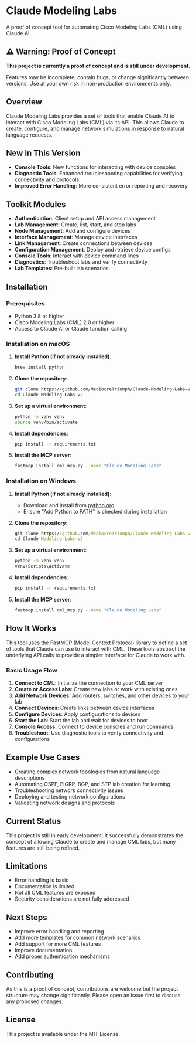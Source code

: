 # Claude Modeling Labs

A proof of concept tool for automating Cisco Modeling Labs (CML) using Claude AI.

## ⚠️ Warning: Proof of Concept

**This project is currently a proof of concept and is still under development.** 

Features may be incomplete, contain bugs, or change significantly between versions. Use at your own risk in non-production environments only.

## Overview

Claude Modeling Labs provides a set of tools that enable Claude AI to interact with Cisco Modeling Labs (CML) via its API. This allows Claude to create, configure, and manage network simulations in response to natural language requests.

## New in This Version

- **Console Tools**: New functions for interacting with device consoles
- **Diagnostic Tools**: Enhanced troubleshooting capabilities for verifying connectivity and protocols
- **Improved Error Handling**: More consistent error reporting and recovery

## Toolkit Modules

- **Authentication**: Client setup and API access management
- **Lab Management**: Create, list, start, and stop labs
- **Node Management**: Add and configure devices
- **Interface Management**: Manage device interfaces
- **Link Management**: Create connections between devices
- **Configuration Management**: Deploy and retrieve device configs
- **Console Tools**: Interact with device command lines
- **Diagnostics**: Troubleshoot labs and verify connectivity
- **Lab Templates**: Pre-built lab scenarios

## Installation

### Prerequisites
- Python 3.8 or higher
- Cisco Modeling Labs (CML) 2.0 or higher
- Access to Claude AI or Claude function calling

### Installation on macOS

1. **Install Python (if not already installed)**:
   ```bash
   brew install python
   ```

2. **Clone the repository**:
   ```bash
   git clone https://github.com/MediocreTriumph/Claude-Modeling-Labs-v2.git
   cd Claude-Modeling-Labs-v2
   ```

3. **Set up a virtual environment**:
   ```bash
   python -m venv venv
   source venv/bin/activate
   ```

4. **Install dependencies**:
   ```bash
   pip install -r requirements.txt
   ```

5. **Install the MCP server**:
   ```bash
   fastmcp install cml_mcp.py --name "Claude Modeling Labs"
   ```

### Installation on Windows

1. **Install Python (if not already installed)**:
   - Download and install from [python.org](https://www.python.org/downloads/windows/)
   - Ensure "Add Python to PATH" is checked during installation

2. **Clone the repository**:
   ```cmd
   git clone https://github.com/MediocreTriumph/Claude-Modeling-Labs-v2.git
   cd Claude-Modeling-Labs-v2
   ```

3. **Set up a virtual environment**:
   ```cmd
   python -m venv venv
   venv\Scripts\activate
   ```

4. **Install dependencies**:
   ```cmd
   pip install -r requirements.txt
   ```

5. **Install the MCP server**:
   ```cmd
   fastmcp install cml_mcp.py --name "Claude Modeling Labs"
   ```

## How It Works

This tool uses the FastMCP (Model Context Protocol) library to define a set of tools that Claude can use to interact with CML. These tools abstract the underlying API calls to provide a simpler interface for Claude to work with.

### Basic Usage Flow

1. **Connect to CML**: Initialize the connection to your CML server
2. **Create or Access Labs**: Create new labs or work with existing ones
3. **Add Network Devices**: Add routers, switches, and other devices to your lab
4. **Connect Devices**: Create links between device interfaces
5. **Configure Devices**: Apply configurations to devices
6. **Start the Lab**: Start the lab and wait for devices to boot
7. **Console Access**: Connect to device consoles and run commands
8. **Troubleshoot**: Use diagnostic tools to verify connectivity and configurations

## Example Use Cases

- Creating complex network topologies from natural language descriptions
- Automating OSPF, EIGRP, BGP, and STP lab creation for learning
- Troubleshooting network connectivity issues
- Deploying and testing network configurations
- Validating network designs and protocols

## Current Status

This project is still in early development. It successfully demonstrates the concept of allowing Claude to create and manage CML labs, but many features are still being refined.

## Limitations

- Error handling is basic
- Documentation is limited
- Not all CML features are exposed
- Security considerations are not fully addressed

## Next Steps

- Improve error handling and reporting
- Add more templates for common network scenarios
- Add support for more CML features
- Improve documentation
- Add proper authentication mechanisms

## Contributing

As this is a proof of concept, contributions are welcome but the project structure may change significantly. Please open an issue first to discuss any proposed changes.

## License

This project is available under the MIT License.
